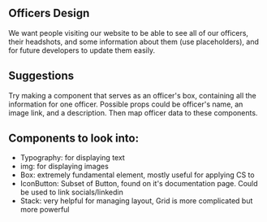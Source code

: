 ## Officers Design

We want people visiting our website to be able to see all of our officers, their headshots, and some information about them (use placeholders), and for future developers to update them easily.

## Suggestions

Try making a component that serves as an officer's box, containing all the information for one officer. Possible props could be officer's name, an image link, and a description. Then map officer data to these components.

## Components to look into:

- Typography: for displaying text
- img: for displaying images
- Box: extremely fundamental element, mostly useful for applying CS to
- IconButton: Subset of Button, found on it's documentation page. Could be used to link socials/linkedin
- Stack: very helpful for managing layout, Grid is more complicated but more powerful

